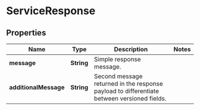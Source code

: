 
# ServiceResponse

## Properties
Name | Type | Description | Notes
------------ | ------------- | ------------- | -------------
**message** | **String** | Simple response message. | 
**additionalMessage** | **String** | Second message returned in the response payload to differentiate between versioned fields. | 



